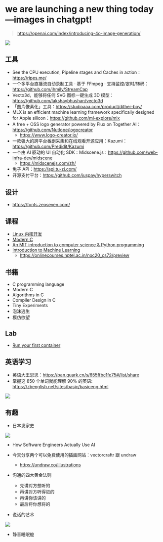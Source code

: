 # we are launching a new thing today—images in chatgpt!

> https://openai.com/index/introducing-4o-image-generation/

![](./imgs/25-11-0001.png)

## 工具

- See the CPU execution, Pipeline stages and Caches in action：https://ripes.me/
- 一个多平台直播流自动录制工具 · 基于 FFmpeg · 支持监控/定时/转码：https://github.com/ihmily/StreamCap
- Vecto3d，能够将任何 SVG 图标一键生成 3D 模型：https://github.com/lakshaybhushan/vecto3d
- 「图片像素化」工具：https://studioaaa.com/product/dither-boy/
- MLX is an efficient machine learning framework specifically designed for Apple silicon：https://github.com/ml-explore/mlx
- A free + OSS logo generator powered by Flux on Together AI：https://github.com/Nutlope/logocreator
  - https://www.logo-creator.io/
- 一款强大的跨平台番剧采集和在线观看开源应用：Kazumi：https://github.com/Predidit/Kazumi
- 一个由 AI 驱动的 UI 自动化 SDK：Midscene.js：https://github.com/web-infra-dev/midscene
  - https://midscenejs.com/zh/
- 兔子 API：https://api.tu-zi.com/
- 开源支付平台：https://github.com/juspay/hyperswitch

## 设计

- https://fonts.zeoseven.com/

## 课程

- [Linux 内核开发](https://www.youtube.com/playlist?list=PLsI2APLEA9Eq6z8zUlOJrqmc5KBwLTV4A)
- [Modern C](https://gustedt.gitlabpages.inria.fr/modern-c/)
- [An MIT introduction to computer science & Python programming](https://www.youtube.com/watch?v=xAcTmDO6NTI&list=PLUl4u3cNGP62A-ynp6v6-LGBCzeH3VAQB)
- [Introduction to Machine Learning](https://www.youtube.com/playlist?list=PL1xHD4vteKYVpaIiy295pg6_SY5qznc77)
  - https://onlinecourses.nptel.ac.in/noc20_cs73/preview

## 书籍

- C programming language
- Modern C
- Algorithms in C
- Compiler Design in C
- Tiny Experiments
- 泡沫逃生
- 模仿欲望

## Lab

- [Run your first container](https://labs.iximiuz.com/challenges/docker-101-container-run)

## 英语学习

- 英语大王思思：https://pan.quark.cn/s/655ffbc1fe75#/list/share
- 掌握这 850 个单词就能理解 90% 的英语: https://zbenglish.net/sites/basic/basiceng.html

![](./imgs/25-11-0004.jpg)

## 有趣

- 日本发家史

![](./imgs/25-11-0002.jpg)

- How Software Engineers Actually Use AI
- 今天分享两个可以免费使用的插画网站：vectorcraftr 跟 undraw
  - https://undraw.co/illustrations
- 沟通的四大黄金法则

  - 先讲对方想听的
  - 再讲对方听得进的
  - 再讲你该讲的
  - 最后将你想将的

- 说话的艺术

![](./imgs/25-11-0003.jpg)

- 静音睡眠舱
